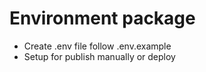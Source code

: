 # Environment package

- Create .env file follow .env.example
- Setup for publish manually or deploy
